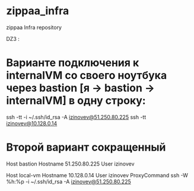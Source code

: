 # zippaa_infra
zippaa Infra repository

DZ3 :
# Варианте подключения к internalVM со своего ноутбука через bastion [я -> bastion -> internalVM] в одну строку:
ssh -tt -i ~/.ssh/id_rsa -A izinovev@51.250.80.225 ssh -tt izinovev@10.128.0.14

# Второй вариант сокращенный
Host bastion
  Hostname 51.250.80.225
  User izinovev

Host local-vm
  Hostname 10.128.0.14
  User izinovev
  ProxyCommand ssh -W %h:%p -i ~/.ssh/id_rsa -A izinovev@51.250.80.225
